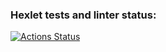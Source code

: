 ### Hexlet tests and linter status:
[![Actions Status](https://github.com/DmitryFedoreev/python-project-50/actions/workflows/hexlet-check.yml/badge.svg)](https://github.com/DmitryFedoreev/python-project-50/actions)
